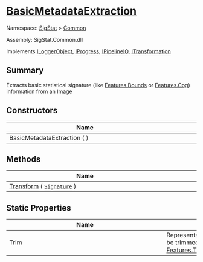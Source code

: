 # [BasicMetadataExtraction](./BasicMetadataExtraction.md)

Namespace: [SigStat]() > [Common](./README.md)

Assembly: SigStat.Common.dll

Implements [ILoggerObject](./ILoggerObject.md), [IProgress](./Helpers/IProgress.md), [IPipelineIO](./Pipeline/IPipelineIO.md), [ITransformation](./ITransformation.md)

## Summary
Extracts basic statistical signature (like [Features.Bounds](https://github.com/hargitomi97/sigstat/blob/master/docs/md/SigStat/Common/Features.md) or [Features.Cog](https://github.com/hargitomi97/sigstat/blob/master/docs/md/SigStat/Common/Features.md)) information from an Image

## Constructors

| Name | Summary | 
| --- | --- | 
| BasicMetadataExtraction (  )<div style="width: 400px">| <div style="width: 400px">| <br>


## Methods

| Name | Summary | 
| --- | --- | 
| [Transform](./Methods/BasicMetadataExtraction-100663456.md) ( [`Signature`](./Signature.md) )<div style="width: 400px">| <div style="width: 400px">| <br>


## Static Properties

| Name | Summary | 
| --- | --- | 
| Trim<div style="width: 400px">| Represents theratio of significant pixels that should be trimmed  from each side while calculating [Features.TrimmedBounds](https://github.com/hargitomi97/sigstat/blob/master/docs/md/SigStat/Common/Features.md)<div style="width: 400px">| <br>


